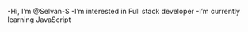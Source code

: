 -Hi, I’m @Selvan-S
-I’m interested in Full stack developer
-I’m currently learning JavaScript

<!---
Selvan-S/Selvan-S is a ✨ special ✨ repository because its `README.md` (this file) appears on your GitHub profile.
You can click the Preview link to take a look at your changes.
--->
